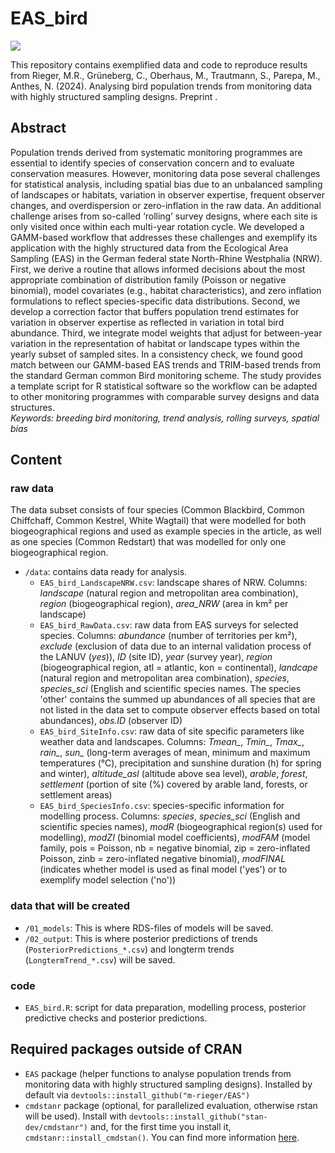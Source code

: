 # EAS_bird
![](https://img.shields.io/github/license/m-rieger/EAS_bird)
<!-- [![DOI](https://zenodo.org/badge/<...>.svg)]() -->

This repository contains exemplified data and code to reproduce results from Rieger, M.R., Grüneberg, C., Oberhaus, M., Trautmann, S., Parepa, M., Anthes, N. (2024). Analysing bird population trends from monitoring data with highly structured sampling designs. Preprint []().

## Abstract

Population trends derived from systematic monitoring programmes are essential to identify species of conservation concern and to evaluate conservation measures. However, monitoring data pose several challenges for statistical analysis, including spatial bias due to an unbalanced sampling of landscapes or habitats, variation in observer expertise, frequent observer changes, and overdispersion or zero-inflation in the raw data. An additional challenge arises from so-called ‘rolling’ survey designs, where each site is only visited once within each multi-year rotation cycle. We developed a GAMM-based workflow that addresses these challenges and exemplify its application with the highly structured data from the Ecological Area Sampling (EAS) in the German federal state North-Rhine Westphalia (NRW). First, we derive a routine that allows informed decisions about the most appropriate combination of distribution family (Poisson or negative binomial), model covariates (e.g., habitat characteristics), and zero inflation formulations to reflect species-specific data distributions. Second, we develop a correction factor that buffers population trend estimates for variation in observer expertise as reflected in variation in total bird abundance. Third, we integrate model weights that adjust for between-year variation in the representation of habitat or landscape types within the yearly subset of sampled sites. In a consistency check, we found good match between our GAMM-based EAS trends and TRIM-based trends from the standard German common Bird monitoring scheme. The study provides a template script for R statistical software so the workflow can be adapted to other monitoring programmes with comparable survey designs and data structures.  
*Keywords: breeding bird monitoring, trend analysis, rolling surveys, spatial bias*


## Content
### raw data
The data subset consists of four species (Common Blackbird, Common Chiffchaff, Common Kestrel, White Wagtail) that were modelled for both biogeographical regions and used as example species in the article, as well as one species (Common Redstart) that was modelled for only one biogeographical region.     
- `/data`: contains data ready for analysis.  
    - `EAS_bird_LandscapeNRW.csv`: landscape shares of NRW. Columns: *landscape* (natural region and metropolitan area combination), *region* (biogeographical region), *area_NRW* (area in km² per landscape)  
    - `EAS_bird_RawData.csv`: raw data from EAS surveys for selected species. Columns: *abundance* (number of territories per km²), *exclude* (exclusion of data due to an internal validation process of the LANUV (*yes*)), *ID* (site ID), *year* (survey year), *region* (biogeographical region, atl = atlantic, kon = continental), *landcape* (natural region and metropolitan area combination), *species*, *species_sci* (English and scientific species names. The species 'other' contains the summed up abundances of all species that are not listed in the data set to compute observer effects based on total abundances), *obs.ID* (observer ID)  
    - `EAS_bird_SiteInfo.csv`: raw data of site specific parameters like weather data and landscapes. Columns: *Tmean_*, *Tmin_*, *Tmax_*, *rain_*, *sun_* (long-term averages of mean, minimum and maximum temperatures (°C), precipitation and sunshine duration (h) for spring and winter), *altitude_asl* (altitude above sea level), *arable*, *forest*, *settlement* (portion of site (%) covered by arable land, forests, or settlement areas)   
    - `EAS_bird_SpeciesInfo.csv`: species-specific information for modelling process. Columns: *species*, *species_sci* (English and scientific species names), *modR* (biogeographical region(s) used for modelling), *modZI* (binomial model coefficients), *modFAM* (model family, pois = Poisson, nb = negative binomial, zip = zero-inflated Poisson, zinb = zero-inflated negative binomial), *modFINAL* (indicates whether model is used as final model ('yes') or to exemplify model selection ('no'))    
    
### data that will be created
- `/01_models`: This is where RDS-files of models will be saved.
- `/02_output`: This is where posterior predictions of trends (`PosteriorPredictions_*.csv`) and longterm trends (`LongtermTrend_*.csv`) will be saved.

### code
- `EAS_bird.R`: script for data preparation, modelling process, posterior predictive checks and posterior predictions.


## Required packages outside of CRAN
- `EAS` package (helper functions to analyse population trends from monitoring data with highly structured sampling designs). Installed by default via `devtools::install_github("m-rieger/EAS")`  
- `cmdstanr` package (optional, for parallelized evaluation, otherwise rstan will be used). Install with `devtools::install_github("stan-dev/cmdstanr")` and, for the first time you install it, `cmdstanr::install_cmdstan()`. You can find more information [here](https://mc-stan.org/cmdstanr/index.html).

